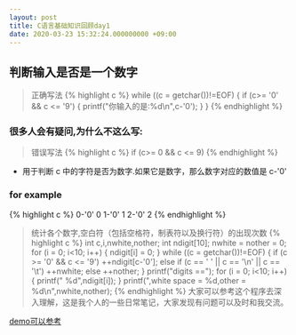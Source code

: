 ```yaml
---
layout: post
title: C语言基础知识回顾day1
date: 2020-03-23 15:32:24.000000000 +09:00
---
```

## 判断输入是否是一个数字
> 正确写法
{% highlight c %}
 while ((c = getchar())!=EOF) {
        if (c>= '0' && c <= '9') {
            printf("你输入的是:%d\n",c-'0');
        }
    }
{% endhighlight %}
### 很多人会有疑问,为什么不这么写:
> 错误写法
{% highlight c %}
 if (c>= 0 && c <= 9) 
{% endhighlight %}
* 用于判断 c 中的字符是否为数字.如果它是数字，那么数字对应的数值是 
c-'0'
### for example
{% highlight c %}
 0-'0'   0
 1-'0'   1
 2-'0'   2
{% endhighlight %}
> 统计各个数字,空白符（包括空格符，制表符以及换行符）的出现次数
{% highlight c %}
 int c,i,nwhite,nother;
    int ndigit[10];
    nwhite = nother = 0;
    for (i = 0; i<10; i++) {
        ndigit[i] = 0;
    }
    while ((c = getchar())!=EOF) {
        if (c >= '0' && c <= '9')
            ++ndigit[c-'0'];
        else if (c == ' ' || c == '\n' || c == '\t')
            ++nwhite;
        else
            ++nother;
    }
    printf("digits ==");
    for (i = 0; i<10; i++) {
        printf(" %d",ndigit[i]);
    }
    printf(",white space = %d,other = %d\n",nwhite,nother);
{% endhighlight %}
大家可以参考这个程序去深入理解，这是我个人的一些日常笔记，大家发现有问题可以及时和我交流。

[demo可以参考](https://github.com/wangkai598/C-review)